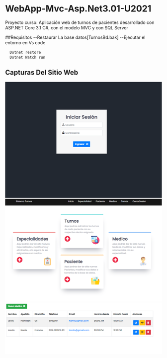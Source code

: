 # WebApp-Mvc-Asp.Net3.01-U2021
Proyecto curso: Aplicación web de turnos de pacientes desarrollado con ASP.NET Core 3.1 C#, con el modelo MVC y con SQL Server

##Requisitos
--Restaurar La base datos[TurnosBd.bak]
--Ejecutar el entorno en Vs code
```
  Dotnet restore
  Dotnet Watch run
```

## Capturas Del Sitio Web
<img src="https://github.com/alexbob17/WebApp-Mvc-Asp.Net3.01-U2021/blob/master/CaptureApp/Login.PNG?raw=true">
<img src="https://github.com/alexbob17/WebApp-Mvc-Asp.Net3.01-U2021/blob/master/CaptureApp/Home.PNG?raw=true">
<img src="https://github.com/alexbob17/WebApp-Mvc-Asp.Net3.01-U2021/blob/master/CaptureApp/crud.PNG?raw=true">


